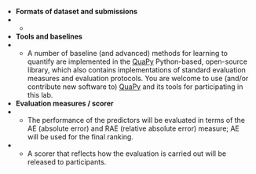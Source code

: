 - **Formats of dataset and submissions**
- - 
- **Tools and baselines**
- - A number of baseline (and advanced) methods for learning to quantify are implemented in the [QuaPy](https://pypi.org/project/QuaPy/) Python-based, open-source library, which also contains implementations of standard evaluation measures and evaluation protocols. You are welcome to use (and/or contribute new software to) [QuaPy](https://pypi.org/project/QuaPy/) and its tools for participating in this lab.
- **Evaluation measures / scorer**
- - The performance of the predictors will be evaluated in terms of the AE (absolute error) and RAE (relative absolute error) measure; AE will be used for the final ranking. 
- - A scorer that reflects how the evaluation is carried out will be released to participants.

